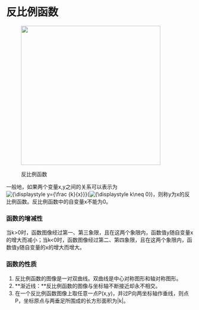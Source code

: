 # 反比例函数

<figure><img src="https://upload.wikimedia.org/wikipedia/commons/thumb/2/29/Rectangular_hyperbola.svg/600px-Rectangular_hyperbola.svg.png" alt="" width="375"><figcaption><p>反比例函数</p></figcaption></figure>

一般地，如果两个变量x,y之间的关系可以表示为![{\displaystyle y={\frac {k}{x\}}}](https://wikimedia.org/api/rest\_v1/media/math/render/svg/ec505faf6069cc9862860354e3208a2223cccf63)(![{\displaystyle k\neq 0}](https://wikimedia.org/api/rest\_v1/media/math/render/svg/3e4367cc52bf0bebde550f396dde7bf07fa67bdd))，则称y为x的反比例函数。反比例函数中的自变量x不能为0。

### 函数的增减性

当k>0时，函数图像经过第一、第三象限，且在这两个象限内，函数值y随自变量x的增大而减小；当k<0时，函数图像经过第二、第四象限，且在这两个象限内，函数值y随自变量的x的增大而增大。

### 函数的性质

1. 反比例函数的图像是一对双曲线。双曲线是中心对称图形和轴对称图形。
2. **渐近线：**反比例函数的图像与坐标轴不断接近却永不相交。
3. 在一个反比例函数图像上取任意一点P(x,y)，并过P向两坐标轴作垂线，则点P，坐标原点与两垂足所围成的长方形面积为|k|。
